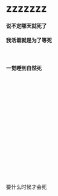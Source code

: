 # zzzzzzz

#### 说不定哪天就死了


#### 我活着就是为了等死
<br>

#### 一觉睡到自然死

<br><br><br><br><br><br><br><br><br><br><br><br><br><br><br><br>

要什么时候才会死
